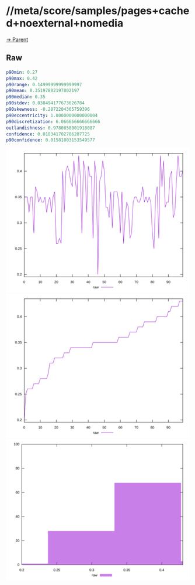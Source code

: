 
# //meta/score/samples/pages+cached+noexternal+nomedia

[→ Parent](../..)


## Raw


```yaml
p90min: 0.27
p90max: 0.42
p90range: 0.14999999999999997
p90mean: 0.35197802197802197
p90median: 0.35
p90stdev: 0.038494177673626784
p90skewness: -0.2872204365759396
p90eccentricity: 1.0000000000000004
p90discretization: 6.066666666666666
outlandishness: 0.9780858001918087
confidence: 0.018341702786207725
p90confidence: 0.01581803153549577

```

![PLOT: raw-values](./raw/values.svg)![PLOT: raw-sorted](./raw/sorted.svg)![PLOT: raw-histogram](./raw/histogram.svg)